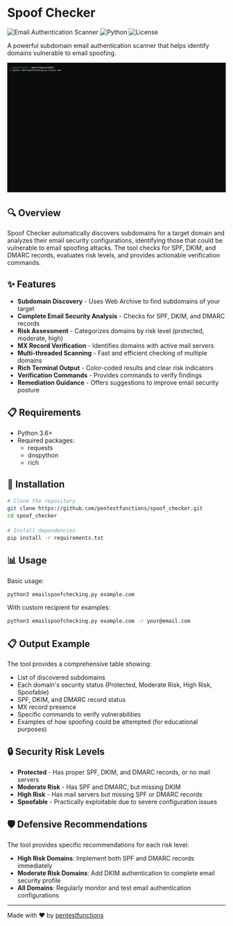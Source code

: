 # Spoof Checker

![Email Authentication Scanner](https://img.shields.io/badge/Email-Authentication_Scanner-blue)
![Python](https://img.shields.io/badge/Python-3.6+-brightgreen)
![License](https://img.shields.io/badge/License-MIT-orange)

A powerful subdomain email authentication scanner that helps identify domains vulnerable to email spoofing.

</p>
<p align="center">
  <img src="https://github.com/pentestfunctions/spoof_checker/blob/main/images/example_email.gif">
</p>

## 🔍 Overview

Spoof Checker automatically discovers subdomains for a target domain and analyzes their email security configurations, identifying those that could be vulnerable to email spoofing attacks. The tool checks for SPF, DKIM, and DMARC records, evaluates risk levels, and provides actionable verification commands.

## ✨ Features

- **Subdomain Discovery** - Uses Web Archive to find subdomains of your target
- **Complete Email Security Analysis** - Checks for SPF, DKIM, and DMARC records
- **Risk Assessment** - Categorizes domains by risk level (protected, moderate, high)
- **MX Record Verification** - Identifies domains with active mail servers
- **Multi-threaded Scanning** - Fast and efficient checking of multiple domains
- **Rich Terminal Output** - Color-coded results and clear risk indicators
- **Verification Commands** - Provides commands to verify findings
- **Remediation Guidance** - Offers suggestions to improve email security posture

## 📋 Requirements

- Python 3.6+
- Required packages:
  - requests
  - dnspython
  - rich

## 🚀 Installation

```bash
# Clone the repository
git clone https://github.com/pentestfunctions/spoof_checker.git
cd spoof_checker

# Install dependencies
pip install -r requirements.txt
```

## 📊 Usage

Basic usage:

```bash
python3 emailspoofchecking.py example.com
```

With custom recipient for examples:

```bash
python3 emailspoofchecking.py example.com -r your@email.com
```

## 📋 Output Example

The tool provides a comprehensive table showing:

- List of discovered subdomains
- Each domain's security status (Protected, Moderate Risk, High Risk, Spoofable)
- SPF, DKIM, and DMARC record status
- MX record presence
- Specific commands to verify vulnerabilities
- Examples of how spoofing could be attempted (for educational purposes)

## 🔒 Security Risk Levels

- **Protected** - Has proper SPF, DKIM, and DMARC records, or no mail servers
- **Moderate Risk** - Has SPF and DMARC, but missing DKIM
- **High Risk** - Has mail servers but missing SPF or DMARC records
- **Spoofable** - Practically exploitable due to severe configuration issues

## 🛡️ Defensive Recommendations

The tool provides specific recommendations for each risk level:

- **High Risk Domains**: Implement both SPF and DMARC records immediately
- **Moderate Risk Domains**: Add DKIM authentication to complete email security profile
- **All Domains**: Regularly monitor and test email authentication configurations

---

Made with ❤️ by [pentestfunctions](https://github.com/pentestfunctions)
